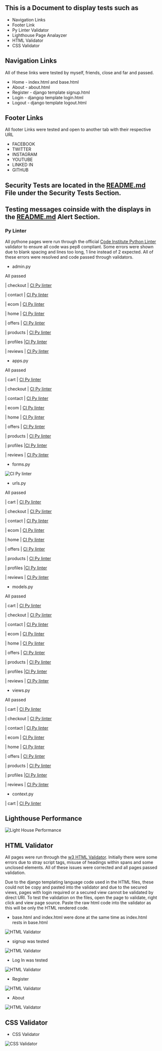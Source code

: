 ## This is a Document to display tests such as 
* Navigation Links
* Footer Link 
* Py Linter Validator
* Lighthouse Page Analayzer 
* HTML Validator
* CSS Validator

## Navigation Links
All of these links were tested by myself, friends, close and far and passed. 

 * Home - index.html and base.html
 * About - about.html
 * Register - django template signup.html
 * Login - djangop template login.html
 * Logout - django template logout.html

 ## Footer Links 
 All footer Links were tested and open to another tab with their respective URL 
  * FACEBOOK
  * TWITTER 
  * INSTAGRAM
  * YOUTUBE
  * LINKED IN 
  * GITHUB



## Security Tests are located in the [README.md](README.md) File under the Security Tests Section.

## Testing messages coinside with the displays in the [README.md](README.md) Alert Section.


### Py Linter

All pythone pages were run through the official [Code Institute Python Linter](https://pep8ci.herokuapp.com/) validator to ensure all code was pep8 compliant. Some errors were shown due to blank spacing and lines too long, 1 line instead of 2 expected. All of these errors were resolved and code passed through validators.
 
 * admin.py 

 All passed 

| checkout | [CI Py linter](docs/test_images/adminpy.png)

| contact | [CI Py linter](docs/test_images/adminpy.png)

| ecom | [CI Py linter](docs/test_images/adminpy.png)

| home | [CI Py linter](docs/test_images/adminpy.png)

| offers | [CI Py linter](docs/test_images/adminpy.png)

| products | [CI Py linter](docs/test_images/adminpy.png)

| profiles |[CI Py linter](docs/test_images/adminpy.png)

| reviews | [CI Py linter](docs/test_images/adminpy.png)
 
 * apps.py

 All passed 
 
| cart | [CI Py linter](docs/test_images/adminpy.png)

| checkout | [CI Py linter](docs/test_images/adminpy.png)

| contact | [CI Py linter](docs/test_images/adminpy.png)

| ecom | [CI Py linter](docs/test_images/adminpy.png)

| home | [CI Py linter](docs/test_images/adminpy.png)

| offers | [CI Py linter](docs/test_images/adminpy.png)

| products | [CI Py linter](docs/test_images/adminpy.png)

| profiles |[CI Py linter](docs/test_images/adminpy.png)

| reviews | [CI Py linter](docs/test_images/adminpy.png)

 * forms.py

![CI Py linter](docs/test_images/formspy.png)

* urls.py

All passed 
 
| cart | [CI Py linter](docs/test_images/linter-urls-cart.png)

| checkout | [CI Py linter](docs/test_images/adminpy.png)

| contact | [CI Py linter](docs/test_images/adminpy.png)

| ecom | [CI Py linter](docs/test_images/adminpy.png)

| home | [CI Py linter](docs/test_images/adminpy.png)

| offers | [CI Py linter](docs/test_images/adminpy.png)

| products | [CI Py linter](docs/test_images/adminpy.png)

| profiles |[CI Py linter](docs/test_images/adminpy.png)

| reviews | [CI Py linter](docs/test_images/adminpy.png)

* models.py 

All passed 
 
| cart | [CI Py linter](docs/test_images/adminpy.png)

| checkout | [CI Py linter](docs/test_images/adminpy.png)

| contact | [CI Py linter](docs/test_images/adminpy.png)

| ecom | [CI Py linter](docs/test_images/adminpy.png)

| home | [CI Py linter](docs/test_images/adminpy.png)

| offers | [CI Py linter](docs/test_images/adminpy.png)

| products | [CI Py linter](docs/test_images/adminpy.png)

| profiles |[CI Py linter](docs/test_images/adminpy.png)

| reviews | [CI Py linter](docs/test_images/adminpy.png)

* views.py 

All passed 
 
| cart | [CI Py linter](docs/test_images/views-linter-cart.png)

| checkout | [CI Py linter](docs/test_images/adminpy.png)

| contact | [CI Py linter](docs/test_images/adminpy.png)

| ecom | [CI Py linter](docs/test_images/adminpy.png)

| home | [CI Py linter](docs/test_images/adminpy.png)

| offers | [CI Py linter](docs/test_images/adminpy.png)

| products | [CI Py linter](docs/test_images/adminpy.png)

| profiles |[CI Py linter](docs/test_images/adminpy.png)

| reviews | [CI Py linter](docs/test_images/adminpy.png)

* context.py

| cart | [CI Py linter](docs/test_images/contextcart.png)

## Lighthouse Performance

![Light House Performance  ](docs/test_images/lighthouse-report.png)

## HTML Validator 

All pages were run through the [w3 HTML Validator](https://validator.w3.org/). Initially there were some errors due to stray script tags, misuse of headings within spans and some unclosed elements. All of these issues were corrected and all pages passed validation.

Due to the django templating language code used in the HTML files, these could not be copy and pasted into the validator and due to the secured views, pages with login required or a secured view cannot be validated by direct URI. To test the validation on the files, open the page to validate, right click and view page source. Paste the raw html code into the validator as this will be only the HTML rendered code.

* base.html and index.html were done at the same time as index.html rests in base.html

![HTML Validator](docs/test_images/base-index.png)


* signup was tested

![HTML Validator](docs/test_images/signinhtml.png)

* Log In was tested

![HTML Validator](docs/test_images/login.png)

* Register

![HTML Validator](docs/test_images/registerhtml.png)

* About 

![HTML Validator](docs/test_images/about-html.png)


## CSS Validator

* CSS Validator

![CSS Validator](docs/test_images/cssval.png)


